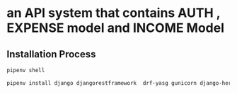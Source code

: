# an API system that contains AUTH , EXPENSE model and INCOME Model

##  Installation Process
```xml
pipenv shell
```

```xml
pipenv install django djangorestframework  drf-yasg gunicorn django-heroku dj-database-url whitenoise 
```